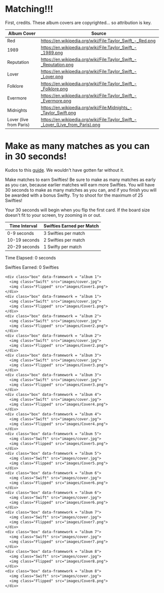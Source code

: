 # Matching!!!

First, credits. These album covers are copyrighted... so attribution is key.

| Album Cover | Source |
|-|-|
| Red | https://en.wikipedia.org/wiki/File:Taylor_Swift_-_Red.png |
| 1989 | https://en.wikipedia.org/wiki/File:Taylor_Swift_-_1989.png|
| Reputation | https://en.wikipedia.org/wiki/File:Taylor_Swift_-_Reputation.png |
| Lover | https://en.wikipedia.org/wiki/File:Taylor_Swift_-_Lover.png |
| Folklore | https://en.wikipedia.org/wiki/File:Taylor_Swift_-_Folklore.png |
| Evermore | https://en.wikipedia.org/wiki/File:Taylor_Swift_-_Evermore.png | 
| Midnights | https://en.wikipedia.org/wiki/File:Midnights_-_Taylor_Swift.png |
| Lover (live from Paris) | https://en.wikipedia.org/wiki/File:Taylor_Swift_-_Lover_(Live_from_Paris).png | 



# Make as many matches as you can in 30 seconds!


Kudos to this [guide](https://marina-ferreira.github.io/tutorials/js/memory-game/). We wouldn't have gotten far without it.

Make matches to earn Swifties! Be sure to make as many matches as early as you can, because earlier matches will earn more Swifties. You will have 30 seconds to make as many matches as you can, and if you finish you will be awarded with a bonus Swifty. Try to shoot for the maximum of 25 Swifties!

Your 30 seconds will begin when you flip the first card. If the board size doesn't fit to your screen, try zooming in or out.


| Time Interval | Swifties Earned per Match |
|-|-|
| 0-9 seconds | 3 Swifties per match |
| 10-19 seconds | 2 Swifties per match |
| 20-29 seconds | 1 Swifty per match |


<p id="time">Time Elapsed: 0 seconds</p>

<p id="swifties">Swifties Earned: 0 Swifties</p>


<body class="MemBoard">
  <section class="board">

    <div class="box" data-framework = "album 1">
      <img class="Swift" src="images/cover.jpg">
      <img class="Flipped" src="images/Cover1.png">
    </div>
    <div class="box" data-framework = "album 1">
      <img class="Swift" src="images/cover.jpg">
      <img class="Flipped" src="images/Cover1.png">
    </div>
    <div class="box" data-framework = "album 2">
      <img class="Swift" src="images/cover.jpg">
      <img class="Flipped" src="images/Cover2.png">
    </div>
    <div class="box" data-framework = "album 2">
      <img class="Swift" src="images/cover.jpg">
      <img class="Flipped" src="images/Cover2.png">
    </div>
    <div class="box" data-framework = "album 3">
      <img class="Swift" src="images/cover.jpg">
      <img class="Flipped" src="images/Cover3.png">
    </div>
    <div class="box" data-framework = "album 3">
      <img class="Swift" src="images/cover.jpg">
      <img class="Flipped" src="images/Cover3.png">
    </div>
    <div class="box" data-framework = "album 4">
      <img class="Swift" src="images/cover.jpg">
      <img class="Flipped" src="images/Cover4.png">
    </div>
    <div class="box" data-framework = "album 4">
      <img class="Swift" src="images/cover.jpg">
      <img class="Flipped" src="images/Cover4.png">
    </div>
    <div class="box" data-framework = "album 5">
      <img class="Swift" src="images/cover.jpg">
      <img class="Flipped" src="images/Cover5.png">
    </div>
    <div class="box" data-framework = "album 5">
      <img class="Swift" src="images/cover.jpg">
      <img class="Flipped" src="images/Cover5.png">
    </div>
    <div class="box" data-framework = "album 6">
      <img class="Swift" src="images/cover.jpg">
      <img class="Flipped" src="images/Cover6.png">
    </div>
    <div class="box" data-framework = "album 6">
      <img class="Swift" src="images/cover.jpg">
      <img class="Flipped" src="images/Cover6.png">
    </div>
    <div class="box" data-framework = "album 7">
      <img class="Swift" src="images/cover.jpg">
      <img class="Flipped" src="images/Cover7.png">
    </div>
    <div class="box" data-framework = "album 7">
      <img class="Swift" src="images/cover.jpg">
      <img class="Flipped" src="images/Cover7.png">
    </div>
    <div class="box" data-framework = "album 8">
      <img class="Swift" src="images/cover.jpg">
      <img class="Flipped" src="images/Cover8.png">
    </div>
    <div class="box" data-framework = "album 8">
      <img class="Swift" src="images/cover.jpg">
      <img class="Flipped" src="images/Cover8.png">
    </div>
  </section>

  <!-- <script src="memorygame.js"></script> -->
  
</body>


<script type="text/javascript" src="{{ site.baseurl }}/getUsername.js"></script>

<script>

  // Kudos to https://marina-ferreira.github.io/tutorials/js/memory-game/ for the help!!!
  // This part is for the cards and the memory game
  // Kudos to the W3Schools countdown timer lesson!
  // I thought it would be more convenient to have it count up
  // https://www.w3schools.com/howto/howto_js_countdown.asp


  const cards = document.querySelectorAll('.box');

  cards.forEach(card => card.addEventListener('click', flipCard));

  var matches = 0;
  var sec = 0;
  var money = 0;
  var beforeTime = 0;
  var afterTime = 0;
  // console.log(sec)
  let gameInactive = true;
  let gameOver = false;
  let hasFlipped = false;
  let lockdown = false;
  let firstCard, secondCard;

  // functions wrapped in parenthesis are called immediately

  (function randomize() {
      cards.forEach(card => {
          let Position = Math.floor(Math.random() * 20);
          card.style.order = Position;
      });
  })();

  // anti-cheating mechanism. Will detect use of inspect element.
  // Inspect element can be used to cheat by seeing which pairs
  // match before starting

  function detectCheating() {
      // console.log("Checked for cheating")
      beforeTime = new Date().getTime();
      debugger;
      afterTime = new Date().getTime();
      if (afterTime - beforeTime > 100) {
          gameOver = true;
          document.getElementById("time").innerHTML = "You have been caught cheating! Please reload the page without inspect element open before playing.";
      }
  }



  function clearVar() {
      [hasFlipped, lockdown] = [false, false];
      [firstCard, secondCard] = [null, null];
  }

  function noFlip() {
      // console.log("event listener removed!");
      firstCard.removeEventListener("click", flipCard);
      secondCard.removeEventListener("click", flipCard);
      clearVar();
  }

  function reject() {
      lockdown = true;
      // console.log("failure to match detected! Locking board...");        
      setTimeout(() => {
          firstCard.classList.remove('flip');
          secondCard.classList.remove('flip');
          clearVar();
          // console.log("board unlocked");
      }, 500); // this is lower than the tutorial because this will be a fast-paced game
  }

  function updateMoney() {
      // console.log("Timecheck: " +sec);
      if (sec < 10) {
          money += 3;
      } else if (sec < 20) {
          money += 2;
      } else {
          money += 1;
      }
      if (matches == 8) {
          money += 1;
          document.getElementById("time").innerHTML = "Congrats on Finishing! Play again to see how close you can get to 25 Swifties!";
          gameOver = true;
        sendMoney();
      }
      //console.log(money);
      document.getElementById("swifties").innerHTML = "Swifties Earned: " + money + " Swifties";
  }

  function timer() {
      // console.log(sec);
      if (gameInactive) return;
      if (sec == 29) {
          document.getElementById("time").innerHTML = "Time's up!";
          gameOver = true;

        sendMoney();
      }
      if (gameOver) return;
      var currentTime = new Date().getTime();
      var diff = currentTime - startTime;
      sec = Math.floor(diff % (1000 * 60) / 1000);
      document.getElementById("time").innerHTML = "Time Elapsed: " + sec + " seconds";
      return sec;
  }

  function timedExecutables() {
      if (gameOver) return;
      detectCheating(); 
      timer();

      if (gameOver) {
          console.log("over");
          // uncomment once backend is up
          sendMoney();
      }
  }

  // run the function every ___ milliseconds according to second argument
  // For some reason you can only have one setInterval running
  // so I lapped the two functions into a parent

  setInterval(timedExecutables, 1000);

  function checkMatching() {
      if (firstCard.dataset.framework === secondCard.dataset.framework) {
              noFlip();
              matches += 1;
              updateMoney();
              // console.log("match detected!");
          } else {
              reject()
          }
  }

  function flipCard() {
      if (lockdown) return;
      if (gameOver) return;
      if (this === firstCard) {
          // console.log("Select another card");
          return;
      }
      // console.log("clickity time!");
    
      this.classList.add('flip');
    
      if (!hasFlipped) {
          if (gameInactive) {
              gameInactive = false;
              startTime = new Date().getTime();
          }
          hasFlipped = true;
          firstCard = this;
          // console.log("first card detected! This card is ");
          // console.log(firstCard);
      } else {
          secondCard = this;
          // console.log("second card detected! This card is");
          // console.log(secondCard);
          checkMatching()
      }
  }


async function sendMoney() {
    let data = await fetchUsername();

    let username = data["sub"];
}

// alternative way to do async/await that also works
/*
 function sendMoney() {
        fetchUsername().then(data => {
            console.log(data);
        })
    }
    */


  function sendMoney2() {
      let username = getUsername();
      console.log(username);
      /*
          document.getElementById("error").innerHTML = "";


          var baseurl = "https://taylorswifties.duckdns.org/api/users/updateTokens";
        
          const body = {
              username: document.getElementById("username").value,
              token: money
          };

          // Set Headers to support cross origin
          //IMPORTANT!!!!!!! TO SUCCESSFULLY POST, YOU NEED TO REMOVE
          // credentials:'include'
          const requestOptions = {
              method: 'POST',
              mode: 'cors', // no-cors, *cors, same-origin
              cache: 'no-cache', // *default, no-cache, reload, force-cache, only-if-cached
              //credentials: 'include', // include, *same-origin, omit
              body: JSON.stringify(body),
              headers: {
                  "content-type": "application/json"
              },
          };

          // Fetch JWT
          fetch(baseurl, requestOptions)
          .then(response => {
              // trap error response from Web API
              if (!response.ok) {
                  const errorMsg = response.status + " error";
                  console.log(errorMsg);

                  if (response.status === 400) {
                      console.log("Incorrect username or password");
                      
                    
                  }
              
                  return;
              }

              response.json().then(data => {
                  console.log(data);

              })

          })
      */
  }


</script>




